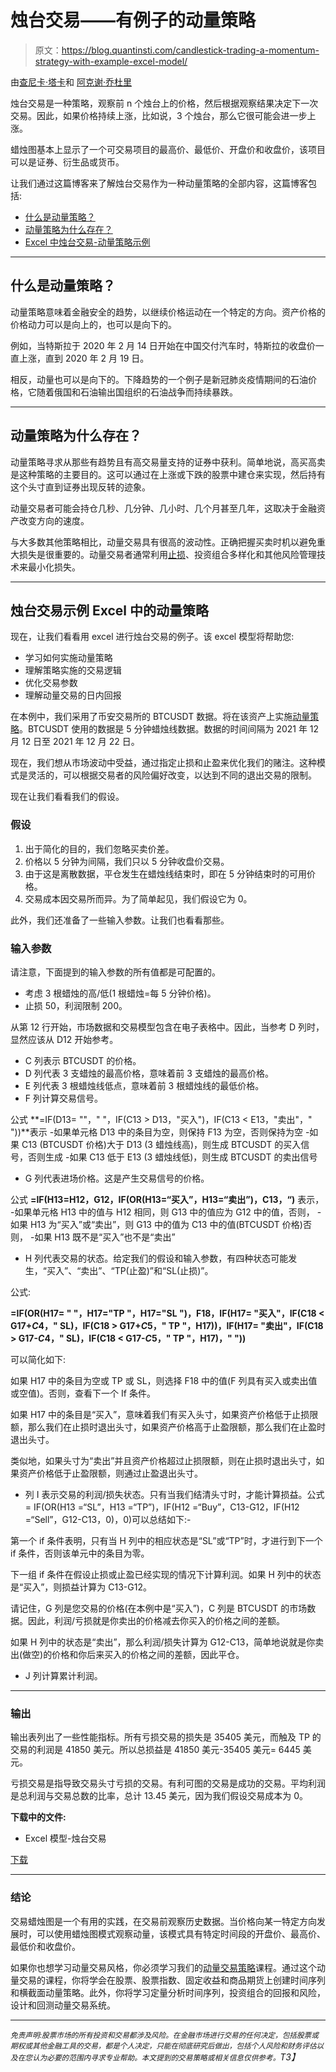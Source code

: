 # 烛台交易——有例子的动量策略

> 原文：<https://blog.quantinsti.com/candlestick-trading-a-momentum-strategy-with-example-excel-model/>

由[查尼卡·塔卡](https://www.linkedin.com/in/chainika-bahl-thakar-b32971155/)和 [](https://www.linkedin.com/in/akshay-iitk/) [阿克谢·乔杜里](mailto:akshay.c@quantinsti.com)

烛台交易是一种策略，观察前 n 个烛台上的价格，然后根据观察结果决定下一次交易。因此，如果价格持续上涨，比如说，3 个烛台，那么它很可能会进一步上涨。

蜡烛图基本上显示了一个可交易项目的最高价、最低价、开盘价和收盘价，该项目可以是证券、衍生品或货币。

让我们通过这篇博客来了解烛台交易作为一种动量策略的全部内容，这篇博客包括:

*   [什么是动量策略？](#what-is-momentum-strategy)
*   [动量策略为什么存在？](#why-does-the-momentum-strategy-exist)
*   [Excel 中烛台交易-动量策略示例](#example-of-candlestick-trading-momentum-strategy-in-excel)

* * *

## 什么是动量策略？

动量策略意味着金融安全的趋势，以继续价格运动在一个特定的方向。资产价格的价格动力可以是向上的，也可以是向下的。

例如，当特斯拉于 2020 年 2 月 14 日开始在中国交付汽车时，特斯拉的收盘价一直上涨，直到 2020 年 2 月 19 日。

相反，动量也可以是向下的。下降趋势的一个例子是新冠肺炎疫情期间的石油价格，它随着俄国和石油输出国组织的石油战争而持续暴跌。

* * *

## 动量策略为什么存在？

动量策略寻求从那些有趋势且有高交易量支持的证券中获利。简单地说，高买高卖是这种策略的主要目的。这可以通过在上涨或下跌的股票中建仓来实现，然后持有这个头寸直到证券出现反转的迹象。

动量交易者可能会持仓几秒、几分钟、几小时、几个月甚至几年，这取决于金融资产改变方向的速度。

与大多数其他策略相比，动量交易具有很高的波动性。正确把握买卖时机以避免重大损失是很重要的。动量交易者通常利用[止损](https://quantra.quantinsti.com/glossary/Stop-Order)、投资组合多样化和其他风险管理技术来最小化损失。

* * *

## 烛台交易示例 Excel 中的动量策略

现在，让我们看看用 excel 进行烛台交易的例子。该 excel 模型将帮助您:

*   学习如何实施动量策略
*   理解策略实施的交易逻辑
*   优化交易参数
*   理解动量交易的日内回报

在本例中，我们采用了币安交易所的 BTCUSDT 数据。将在该资产上实施[动量策略](https://quantra.quantinsti.com/course/momentum-trading-strategies)。BTCUSDT 使用的数据是 5 分钟蜡烛线数据。数据的时间间隔为 2021 年 12 月 12 日至 2021 年 12 月 22 日。

现在，我们想从市场波动中受益，通过指定止损和止盈来优化我们的赌注。这种模式是灵活的，可以根据交易者的风险偏好改变，以达到不同的退出交易的限制。

现在让我们看看我们的假设。

### 假设

1.  出于简化的目的，我们忽略买卖价差。
2.  价格以 5 分钟为间隔，我们只以 5 分钟收盘价交易。
3.  由于这是离散数据，平仓发生在蜡烛线结束时，即在 5 分钟结束时的可用价格。
4.  交易成本因交易所而异。为了简单起见，我们假设它为 0。

此外，我们还准备了一些输入参数。让我们也看看那些。

### 输入参数

请注意，下面提到的输入参数的所有值都是可配置的。

*   考虑 3 根蜡烛的高/低(1 根蜡烛=每 5 分钟价格)。
*   止损 50，利润限制 200。

从第 12 行开始，市场数据和交易模型包含在电子表格中。因此，当参考 D 列时，显然应该从 D12 开始参考。

*   C 列表示 BTCUSDT 的价格。
*   D 列代表 3 支蜡烛的最高价格，意味着前 3 支蜡烛的最高价格。
*   E 列代表 3 根蜡烛线低点，意味着前 3 根蜡烛线的最低价格。
*   F 列计算交易信号。

公式 **=IF(D13= ""，" "，IF(C13 > D13，"买入")，IF(C13 < E13，"卖出"，" "))**表示
-如果单元格 D13 中的条目为空，则保持 F13 为空，否则保持为空
-如果 C13 (BTCUSDT 价格)大于 D13 (3 蜡烛线高)，则生成 BTCUSDT 的买入信号，否则生成
-如果 C13 低于 E13 (3 蜡烛线低)，则生成 BTCUSDT 的卖出信号

*   G 列代表进场价格。这是产生交易信号的价格。

公式 **=IF(H13=H12，G12，IF(OR(H13=“买入”，H13=“卖出”)，C13，“)**
表示，
-如果单元格 H13 中的值与 H12 相同，则 G13 中的值应为 G12 中的值，否则，
-如果 H13 为“买入”或“卖出”，则 G13 中的值为 C13 中的值(BTCUSDT 价格)否则，
-如果 H13 既不是“买入”也不是“卖出”

*   H 列代表交易的状态。给定我们的假设和输入参数，有四种状态可能发生，“买入”、“卖出”、“TP(止盈)”和“SL(止损)”。

公式:

**=IF(OR(H17= " "，H17="TP "，H17="SL ")，F18，IF(H17= "买入"，IF(C18 < G17+$C$4，" SL)，IF(C18 > G17+$C$5，" TP "，H17))，IF(H17= "卖出"，IF(C18 > G17-$C$4，" SL)，IF(C18 < G17-$C$5，" TP "，H17)，" "))**

可以简化如下:

如果 H17 中的条目为空或 TP 或 SL，则选择 F18 中的值(F 列具有买入或卖出值或空值)。否则，查看下一个 If 条件。

如果 H17 中的条目是“买入”，意味着我们有买入头寸，如果资产价格低于止损限额，那么我们在止损时退出头寸，如果资产价格高于止盈限额，那么我们在止盈时退出头寸。

类似地，如果头寸为“卖出”并且资产价格超过止损限额，则在止损时退出头寸，如果资产价格低于止盈限额，则通过止盈退出头寸。

*   列 I 表示交易的利润/损失状态。只有当我们结清头寸时，才能计算损益。公式= IF(OR(H13 =“SL”，H13 =“TP”)，IF(H12 =“Buy”，C13-G12，IF(H12 =“Sell”，G12-C13，0)，0)可以总结如下:-

第一个 if 条件表明，只有当 H 列中的相应状态是“SL”或“TP”时，才进行到下一个 if 条件，否则该单元中的条目为零。

下一组 if 条件在假设止损或止盈已经实现的情况下计算利润。如果 H 列中的状态是“买入”，则损益计算为 C13-G12。

请记住，G 列是您交易的价格(在本例中是“买入”)，C 列是 BTCUSDT 的市场数据。因此，利润/亏损就是你卖出的价格减去你买入的价格之间的差额。

如果 H 列中的状态是“卖出”，那么利润/损失计算为 G12-C13，简单地说就是你卖出(做空)的价格和你后来买入的价格之间的差额，因此平仓。

*   J 列计算累计利润。

* * *

### 输出

输出表列出了一些性能指标。所有亏损交易的损失是 35405 美元，而触及 TP 的交易的利润是 41850 美元。所以总损益是 41850 美元-35405 美元= 6445 美元。

亏损交易是指导致交易头寸亏损的交易。有利可图的交易是成功的交易。平均利润是总利润与交易总数的比率，总计 13.45 美元，因为我们假设交易成本为 0。

**下载中的文件:**

*   Excel 模型-烛台交易

[下载](https://d1rwhvwstyk9gu.cloudfront.net/2022/06/BTCUSDT_Candlestick.xlsx.zip)

* * *

### 结论

交易蜡烛图是一个有用的实践，在交易前观察历史数据。当价格向某一特定方向发展时，可以使用蜡烛图模式观察动量，该模式具有特定时间段的开盘价、最高价、最低价和收盘价。

如果你也想学习动量交易风格，你必须学习我们的[动量交易策略](https://quantra.quantinsti.com/course/momentum-trading-strategies)课程。通过这个动量交易的课程，你将学会在股票、股票指数、固定收益和商品期货上创建时间序列和横截面动量策略。此外，你将学习定量分析时间序列，投资组合的回报和风险，设计和回测动量交易系统。

* * *

*<small>免责声明:股票市场的所有投资和交易都涉及风险。在金融市场进行交易的任何决定，包括股票或期权或其他金融工具的交易，都是个人决定，只能在彻底研究后做出，包括个人风险和财务评估以及在您认为必要的范围内寻求专业帮助。本文提到的交易策略或相关信息仅供参考。</small>T3】*